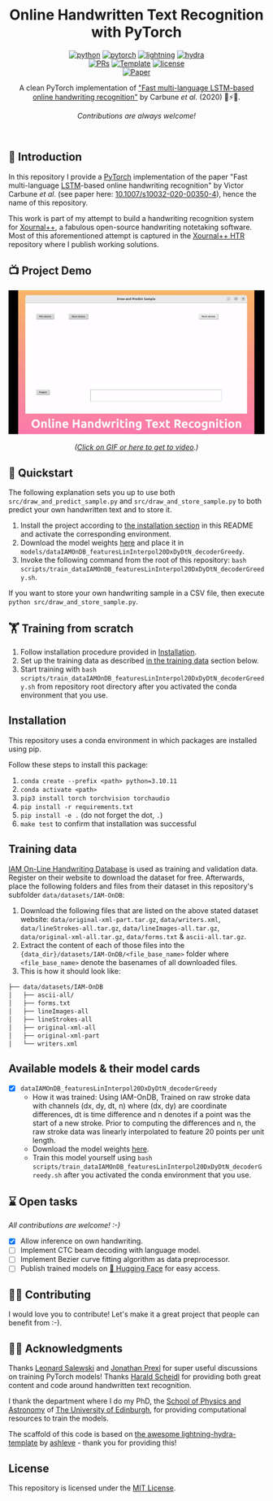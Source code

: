 <div align="center">

# Online Handwritten Text Recognition with PyTorch

[![python](https://img.shields.io/badge/-Python_3.10-blue?logo=python&logoColor=white)](https://github.com/pre-commit/pre-commit)
[![pytorch](https://img.shields.io/badge/PyTorch_2.0+-ee4c2c?logo=pytorch&logoColor=white)](https://pytorch.org/get-started/locally/)
[![lightning](https://img.shields.io/badge/-Lightning_2.0+-792ee5?logo=pytorchlightning&logoColor=white)](https://pytorchlightning.ai/)
[![hydra](https://img.shields.io/badge/Config-Hydra_1.3-89b8cd)](https://hydra.cc/) <br>
[![PRs](https://img.shields.io/badge/PRs-welcome-brightgreen.svg)](https://github.com/ashleve/lightning-hydra-template/pulls)
<a href="https://github.com/ashleve/lightning-hydra-template"><img alt="Template" src="https://img.shields.io/badge/-Lightning--Hydra--Template-017F2F?style=flat&logo=github&labelColor=gray"></a>
[![license](https://img.shields.io/badge/License-MIT-green.svg?labelColor=gray)](#license) <br>
[![Paper](http://img.shields.io/badge/paper-Carbune_et_al._(2020)-B31B1B.svg)](https://doi.org/10.1007/s10032-020-00350-4)

A clean PyTorch implementation of ["Fast multi-language LSTM-based online handwriting recognition"](https://doi.org/10.1007/s10032-020-00350-4) by Carbune *et al.* (2020) 🚀⚡🔥.<br>

_Contributions are always welcome!_

</div>

<br>

## 📌 Introduction

In this repository I provide a [PyTorch](https://pytorch.org/) implementation of the paper "Fast multi-language [LSTM](https://en.wikipedia.org/wiki/Long_short-term_memory)-based online handwriting recognition" by Victor Carbune *et al.* (see paper here: [10.1007/s10032-020-00350-4](http://doi.org/10.1007/s10032-020-00350-4)), hence the name of this repository.

This work is part of my attempt to build a handwriting recognition system for [Xournal++](https://github.com/xournalpp/xournalpp), a fabulous open-source handwriting notetaking software. Most of this aforementioned attempt is captured in the [Xournal++ HTR](https://github.com/PellelNitram/xournalpp_htr) repository where I publish working solutions.

## 📺 Project Demo

<div align="center">

<a href="https://youtu.be/H62bjwNkMvc?utm_source=github&utm_medium=readme&utm_campaign=github_readme">
    <img src="docs/static/demo.gif" width="700">
</a>

*([Click on GIF or here to get to video](https://youtu.be/H62bjwNkMvc?utm_source=github&utm_medium=readme&utm_campaign=github_readme).)*

</div>

## 🚀 Quickstart

The following explanation sets you up to use both `src/draw_and_predict_sample.py` and `src/draw_and_store_sample.py` to both predict your own handwritten text and to store it.

1. Install the project according to [the installation section](#installation) in this README and activate the corresponding environment.
2. Download the model weights [here](http://lellep.xyz/blog/online-htr.html#download_weights) and place it in `models/dataIAMOnDB_featuresLinInterpol20DxDyDtN_decoderGreedy`.
3. Invoke the following command from the root of this repository: `bash scripts/train_dataIAMOnDB_featuresLinInterpol20DxDyDtN_decoderGreedy.sh`.

If you want to store your own handwriting sample in a CSV file, then execute `python src/draw_and_store_sample.py`.

## 🏋️ Training from scratch

1. Follow installation procedure provided in [Installation](#installation).
2. Set up the training data as described [in the training data](#training-data) section below.
3. Start training with `bash scripts/train_dataIAMOnDB_featuresLinInterpol20DxDyDtN_decoderGreedy.sh` from repository root directory after you activated the conda environment that you use.

## Installation

This repository uses a conda environment in which packages are installed using pip.

Follow these steps to install this package:

1. `conda create --prefix <path> python=3.10.11`
2. `conda activate <path>`
3. `pip3 install torch torchvision torchaudio`
4. `pip install -r requirements.txt`
5. `pip install -e .` (do not forget the dot, `.`)
6. `make test` to confirm that installation was successful

## Training data

[IAM On-Line Handwriting Database](https://fki.tic.heia-fr.ch/databases/iam-on-line-handwriting-database) is used as training and validation data. Register on their website to download the dataset for free. Afterwards, place the following folders and files from their dataset in this repository's subfolder `data/datasets/IAM-OnDB`:

1. Download the following files that are listed on the above stated dataset website: `data/original-xml-part.tar.gz`, `data/writers.xml`, `data/lineStrokes-all.tar.gz`, `data/lineImages-all.tar.gz`, `data/original-xml-all.tar.gz`, `data/forms.txt` & `ascii-all.tar.gz`.
2. Extract the content of each of those files into the `{data_dir}/datasets/IAM-OnDB/<file_base_name>` folder where `<file_base_name>` denote the basenames of all downloaded files.
3. This is how it should look like:

```
├── data/datasets/IAM-OnDB
│   ├── ascii-all/
│   ├── forms.txt
│   ├── lineImages-all
│   ├── lineStrokes-all
│   ├── original-xml-all
│   ├── original-xml-part
│   └── writers.xml
```

## Available models & their model cards

- [x] `dataIAMOnDB_featuresLinInterpol20DxDyDtN_decoderGreedy`
  - How it was trained: Using IAM-OnDB, Trained on raw stroke data with channels (dx, dy, dt, n) where (dx, dy) are coordinate differences, dt is time difference and n denotes if a point was the start of a new stroke. Prior to computing the differences and n, the raw stroke data was linearly interpolated to feature 20 points per unit length.
  - Download the model weights [here](http://lellep.xyz/blog/online-htr.html#download_weights).
  - Train this model yourself using `bash scripts/train_dataIAMOnDB_featuresLinInterpol20DxDyDtN_decoderGreedy.sh` after you activated the conda environment that you use.

## ⌛ Open tasks

*All contributions are welcome! :-)*

- [x] Allow inference on own handwriting.
- [ ] Implement CTC beam decoding with language model.
- [ ] Implement Bezier curve fitting algorithm as data preprocessor.
- [ ] Publish trained models on [🤗 Hugging Face](https://huggingface.co/) for easy access.

## 👩‍💻 Contributing

I would love you to contribute! Let's make it a great project that people can benefit from :-).

## 🙏🏼 Acknowledgments

Thanks [Leonard Salewski](https://twitter.com/l_salewski) and [Jonathan Prexl](https://scholar.google.de/citations?user=pqep1wkAAAAJ&hl=de) for super useful discussions on training PyTorch models! Thanks [Harald Scheidl](https://githubharald.github.io/) for providing both great content and code around handwritten text recognition.

I thank the department where I do my PhD, the [School of Physics and Astronomy](https://www.ph.ed.ac.uk/) of [The University of Edinburgh](https://www.ed.ac.uk/), for providing computational resources to train the models.

The scaffold of this code is based on [the awesome lightning-hydra-template](https://github.com/ashleve/lightning-hydra-template) by [ashleve](https://github.com/ashleve) - thank you for providing this!

## License

This repository is licensed under the [MIT License](LICENSE.md).
